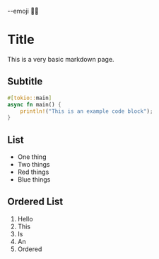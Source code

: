 --emoji 😮‍💨

# Title
This is a very basic markdown page.

## Subtitle
```rust
#[tokio::main]
async fn main() {
    println!("This is an example code block");
}
```

## List
- One thing
- Two things
- Red things
- Blue things

## Ordered List
1. Hello
2. This
3. Is
4. An
5. Ordered